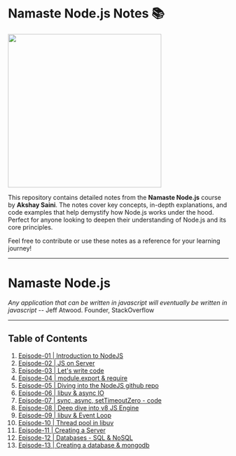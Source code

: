 # Namaste Node.js Notes 📚

<img hieght="350" width="350" src="https://do6gp1uxl3luu.cloudfront.net/banner+and+logos/namaste-node.webp">

This repository contains detailed notes from the **Namaste Node.js** course by **Akshay Saini**. The notes cover key concepts, in-depth explanations, and code examples that help demystify how Node.js works under the hood. Perfect for anyone looking to deepen their understanding of Node.js and its core principles.

Feel free to contribute or use these notes as a reference for your learning journey!

---

# Namaste Node.js

_Any application that can be written in javascript will eventually be written in javascript_ -- Jeff Atwood. Founder, StackOverflow

---

## Table of Contents

1. [Episode-01 | Introduction to NodeJS](./Episode%201%20-%20Introduction%20to%20NodeJs/)
2. [Episode-02 | JS on Server](./Episode%202%20-%20JS%20On%20Server/)
3. [Episode-03 | Let's write code](./Episode%203%20-%20Let's%20write%20code/)
4. [Episode-04 | module.export & require](./Episode%204%20-%20module.export%20&%20require/)
5. [Episode-05 | Diving into the NodeJS github repo](./Episode%205%20-%20Diving%20into%20the%20NodeJS/)
6. [Episode-06 | libuv & async IO](./Episode%206%20-%20libuv%20&%20async%20IO/)
7. [Episode-07 | sync, async, setTimeoutZero - code](#episode-07--sync-async-settimeoutzero---code)
8. [Episode-08 | Deep dive into v8 JS Engine](#episode-08--deep-dive-into-v8-js-engine)
9. [Episode-09 | libuv & Event Loop](#episode-09--libuv--event-loop)
10. [Episode-10 | Thread pool in libuv](#episode-10--thread-pool-in-libuv)
11. [Episode-11 | Creating a Server](#episode-11--creating-a-server)
12. [Episode-12 | Databases - SQL & NoSQL](#episode-12--databases---sql--nosql)
13. [Episode-13 | Creating a database & mongodb](#episode-13--creating-a-database--mongodb)
